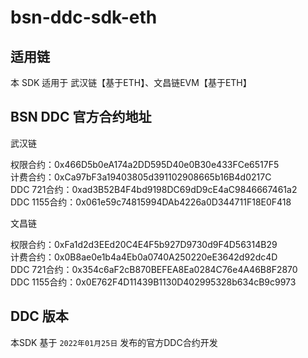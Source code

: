 
# bsn-ddc-sdk-eth



## 适用链

本 SDK 适用于 武汉链【基于ETH】、文昌链EVM【基于ETH】

##  BSN DDC 官方合约地址

武汉链  

权限合约：0x466D5b0eA174a2DD595D40e0B30e433FCe6517F5  
计费合约：0xCa97bF3a19403805d391102908665b16B4d0217C  
DDC 721合约：0xad3B52B4F4bd9198DC69dD9cE4aC9846667461a2  
DDC 1155合约：0x061e59c74815994DAb4226a0D344711F18E0F418  

文昌链  

权限合约：0xFa1d2d3EEd20C4E4F5b927D9730d9F4D56314B29  
计费合约：0x0B8ae0e1b4a4Eb0a0740A250220eE3642d92dc4D  
DDC 721合约：0x354c6aF2cB870BEFEA8Ea0284C76e4A46B8F2870  
DDC 1155合约：0x0E762F4D11439B1130D402995328b634cB9c9973  

## DDC 版本

本SDK 基于 `2022年01月25日` 发布的官方DDC合约开发
